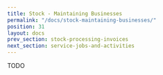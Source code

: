 ```yaml
---
title: Stock - Maintaining Businesses
permalink: "/docs/stock-maintaining-businesses/"
position: 31
layout: docs
prev_section: stock-processing-invoices
next_section: service-jobs-and-activities
---
```


TODO
